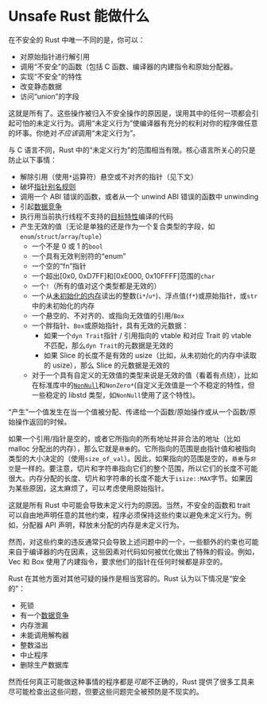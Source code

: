 # Unsafe Rust 能做什么

在不安全的 Rust 中唯一不同的是，你可以：

* 对原始指针进行解引用
* 调用“不安全”的函数（包括 C 函数、编译器的内建指令和原始分配器。
* 实现“不安全”的特性
* 改变静态数据
* 访问“union”的字段

这就是所有了。这些操作被归入不安全操作的原因是，误用其中的任何一项都会引起可怕的未定义行为。调用“未定义行为”使编译器有充分的权利对你的程序做任意的坏事。你绝对*不应该*调用“未定义行为”。

与 C 语言不同，Rust 中的“未定义行为”的范围相当有限。核心语言所关心的只是防止以下事情：

* 解除引用（使用`*`运算符）悬空或不对齐的指针（见下文）
* 破坏[指针别名规则][pointer aliasing rules]
* 调用一个 ABI 错误的函数，或者从一个 unwind ABI 错误的函数中 unwinding
* 引起[数据竞争][race]
* 执行用当前执行线程不支持的[目标特性][target features]编译的代码
* 产生无效的值（无论是单独的还是作为一个复合类型的字段，如`enum`/`struct`/`array`/`tuple`）
  * 一个不是 0 或 1 的`bool`
  * 一个具有无效判别符的“enum”
  * 一个空的“fn”指针
  * 一个超出[0x0, 0xD7FF]和[0xE000, 0x10FFFF]范围的`char`
  * 一个`!`（所有的值对这个类型都是无效的）
  * 一个从[未初始化的内存][uninitialized memory]读出的整数(`i*`/`u*`)、浮点值(`f*`)或原始指针，或`str`中的未初始化的内存
  * 一个悬空的、不对齐的、或指向无效值的引用/`Box`
  * 一个胖指针、`Box`或原始指针，具有无效的元数据：
    * 如果一个`dyn Trait`指针 / 引用指向的 vtable 和对应 Trait 的 vtable 不匹配，那么`dyn Trait`的元数据是无效的
    * 如果 Slice 的长度不是有效的 usize（比如，从未初始化的内存中读取的 usize），那么 Slice 的元数据是无效的
  * 对于一个具有自定义的无效值的类型来说是无效的值（看着有点绕），比如在标准库中的[`NonNull`]和`NonZero*`(自定义无效值是一个不稳定的特性，但一些稳定的 libstd 类型，如`NonNull`使用了这个特性)。

“产生”一个值发生在当一个值被分配、传递给一个函数/原始操作或从一个函数/原始操作返回的时候。

如果一个引用/指针是空的，或者它所指向的所有地址并非合法的地址（比如 malloc 分配出的内存），那么它就是`悬垂`的。它所指向的范围是由指针值和被指向类型的大小决定的（使用`size_of_val`）。因此，如果指向的范围是空的，`悬垂`与`非空`是一样的。要注意，切片和字符串指向它们的整个范围，所以它们的长度不可能很大。内存分配的长度、切片和字符串的长度不能大于`isize::MAX`字节。如果因为某些原因，这太麻烦了，可以考虑使用原始指针。

这就是所有 Rust 中可能会导致未定义行为的原因。当然，不安全的函数和 trait 可以自由地声明任意的其他约束，程序必须保持这些约束以避免未定义行为。例如，分配器 API 声明，释放未分配的内存是未定义行为。

然而，对这些约束的违反通常只会导致上述问题中的一个，一些额外的约束也可能来自于编译器的内在因素，这些因素对代码如何被优化做出了特殊的假设。例如，Vec 和 Box 使用了内建指令，要求他们的指针在任何时候都是非空的。

Rust 在其他方面对其他可疑的操作是相当宽容的。Rust 认为以下情况是“安全的”：

* 死锁
* 有一个[数据竞争][race]
* 内存泄漏
* 未能调用解构器
* 整数溢出
* 中止程序
* 删除生产数据库

然而任何真正可能做这种事情的程序都是*可能*不正确的，Rust 提供了很多工具来尽可能检查出这些问题，但要这些问题完全被预防是不现实的。

[pointer aliasing rules]: references.html
[uninitialized memory]: uninitialized.html
[race]: races.html
[target features]: https://doc.rust-lang.org/reference/attributes/codegen.html#the-target_feature-attribute
[`NonNull`]: https://doc.rust-lang.org/std/ptr/struct.NonNull.html
